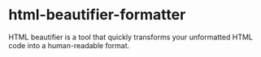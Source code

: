 # html-beautifier-formatter
HTML beautifier is a tool that quickly transforms your unformatted HTML code into a human-readable format.
